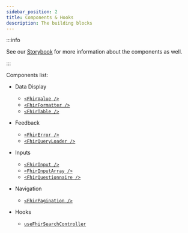 ```yaml
---
sidebar_position: 2
title: Components & Hooks
description: The building blocks
---
```


:::info

See our [Storybook](https://bonfhir.dev/storybook) for more information about the components as well.

:::

Components list:

- Data Display

  - [`<FhirValue />`](/packages/react/components/fhir-value)
  - [`<FhirFormatter />`](/packages/react/components/fhir-formatter)
  - [`<FhirTable />`](/packages/react/components/fhir-table)

- Feedback

  - [`<FhirError />`](/packages/react/components/fhir-error)
  - [`<FhirQueryLoader />`](/packages/react/components/fhir-query-loader)

- Inputs

  - [`<FhirInput />`](/packages/react/components/fhir-input)
  - [`<FhirInputArray />`](/packages/react/components/fhir-input-array)
  - [`<FhirQuestionnaire />`](/packages/react/components/fhir-questionnaire)

- Navigation

  - [`<FhirPagination />`](/packages/react/components/fhir-pagination)

- Hooks

  - [`useFhirSearchController`](/packages/react/components/use-fhir-search-controller)
